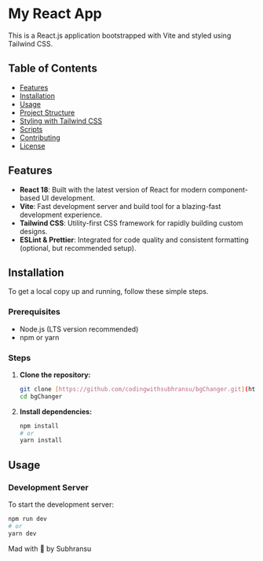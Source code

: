# My React App

This is a React.js application bootstrapped with Vite and styled using Tailwind CSS.

## Table of Contents

- [Features](#features)
- [Installation](#installation)
- [Usage](#usage)
- [Project Structure](#project-structure)
- [Styling with Tailwind CSS](#styling-with-tailwind-css)
- [Scripts](#scripts)
- [Contributing](#contributing)
- [License](#license)

## Features

* **React 18**: Built with the latest version of React for modern component-based UI development.
* **Vite**: Fast development server and build tool for a blazing-fast development experience.
* **Tailwind CSS**: Utility-first CSS framework for rapidly building custom designs.
* **ESLint & Prettier**: Integrated for code quality and consistent formatting (optional, but recommended setup).

## Installation

To get a local copy up and running, follow these simple steps.

### Prerequisites

* Node.js (LTS version recommended)
* npm or yarn

### Steps

1.  **Clone the repository:**
    ```bash
    git clone [https://github.com/codingwithsubhransu/bgChanger.git](https://github.com/codingwithsubhransu/bgChanger.git)
    cd bgChanger
    ```

2.  **Install dependencies:**
    ```bash
    npm install
    # or
    yarn install
    ```

## Usage

### Development Server

To start the development server:

```bash
npm run dev
# or
yarn dev
```

Mad with 💖 by Subhransu
